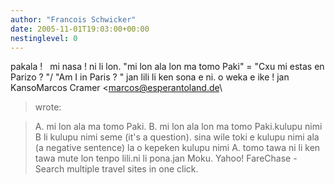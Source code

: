 ```yaml
---
author: "Francois Schwicker"
date: 2005-11-01T19:03:00+00:00
nestinglevel: 0
---
```

pakala !   mi nasa ! ni li lon. "mi lon ala lon ma tomo Paki" = "Cxu mi estas en Parizo ? "/ "Am I in Paris ? " jan lili li ken sona e ni. o weka e ike ! jan KansoMarcos Cramer <[marcos@esperantoland.de](mailto://marcos@esperantoland.de)\
> wrote:

> A. mi lon ala ma tomo Paki.
> B. mi lon ala lon ma tomo Paki.kulupu nimi B li kulupu nimi seme (it's a question). sina wile toki e kulupu nimi ala (a negative sentence) la o kepeken kulupu nimi A.
> tomo tawa ni li ken tawa mute lon tenpo lili.ni li pona.jan Moku. Yahoo! FareChase - Search multiple travel sites in one click.